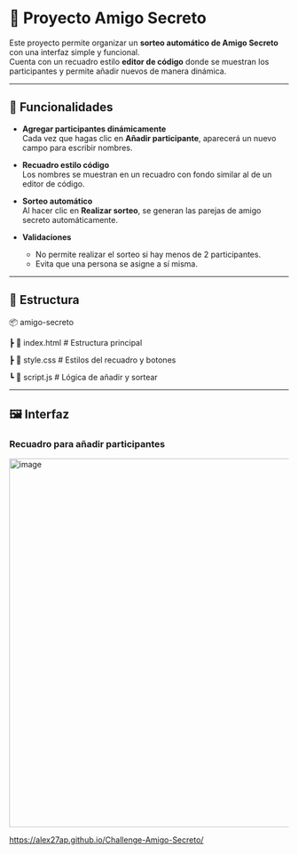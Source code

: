 # 🎁 Proyecto Amigo Secreto

Este proyecto permite organizar un **sorteo automático de Amigo Secreto** con una interfaz simple y funcional.  
Cuenta con un recuadro estilo **editor de código** donde se muestran los participantes y permite añadir nuevos de manera dinámica.

---

## 🚀 Funcionalidades

- **Agregar participantes dinámicamente**  
  Cada vez que hagas clic en **Añadir participante**, aparecerá un nuevo campo para escribir nombres.

- **Recuadro estilo código**  
  Los nombres se muestran en un recuadro con fondo similar al de un editor de código.

- **Sorteo automático**  
  Al hacer clic en **Realizar sorteo**, se generan las parejas de amigo secreto automáticamente.

- **Validaciones**  
  - No permite realizar el sorteo si hay menos de 2 participantes.  
  - Evita que una persona se asigne a sí misma.  

---

## 📂 Estructura
📦 amigo-secreto

┣ 📜 index.html # Estructura principal

┣ 📜 style.css # Estilos del recuadro y botones

┗ 📜 script.js # Lógica de añadir y sortear

---

## 🖼️ Interfaz

### Recuadro para añadir participantes
<img width="1238" height="664" alt="image" src="https://github.com/user-attachments/assets/d8c4d2bf-b7d0-48c9-82aa-c8925a45637f" />




https://alex27ap.github.io/Challenge-Amigo-Secreto/


